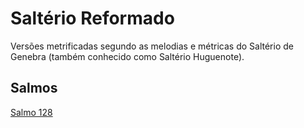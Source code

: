 # Saltério Reformado

Versões metrificadas segundo as melodias e métricas do Saltério de Genebra (também conhecido como Saltério Huguenote).

## Salmos

[Salmo 128](psalms/html/Salmo128.html)

